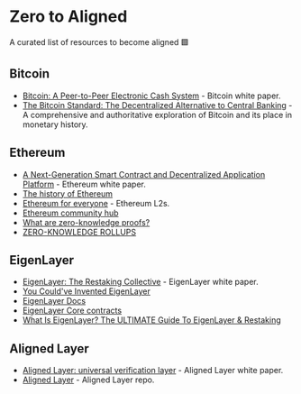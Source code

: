# Zero to Aligned
A curated list of resources to become aligned 🟩

## Bitcoin

- [Bitcoin: A Peer-to-Peer Electronic Cash System](https://bitcoin.org/bitcoin.pdf) - Bitcoin white paper.
- [The Bitcoin Standard: The Decentralized Alternative to Central Banking](https://www.amazon.com/gp/product/1119473861?camp=1789&creative=9325&creativeASIN=1119473861&linkId=72e0216dfe8d12f13b08103358be4069) - A comprehensive and authoritative exploration of Bitcoin and its place in monetary history.

## Ethereum

- [A Next-Generation Smart Contract and Decentralized Application Platform](https://ethereum.org/en/whitepaper/) - Ethereum white paper.
- [The history of Ethereum](https://ethereum.org/en/history/)
- [Ethereum for everyone](https://ethereum.org/en/layer-2/) - Ethereum L2s.
- [Ethereum community hub](https://ethereum.org/en/community/)
- [What are zero-knowledge proofs?](https://ethereum.org/en/zero-knowledge-proofs/)
- [ZERO-KNOWLEDGE ROLLUPS](https://ethereum.org/en/developers/docs/scaling/zk-rollups/)


## EigenLayer

- [EigenLayer: The Restaking Collective](https://docs.eigenlayer.xyz/assets/files/EigenLayer_WhitePaper-88c47923ca0319870c611decd6e562ad.pdf) - EigenLayer white paper.
- [You Could've Invented EigenLayer](https://www.blog.eigenlayer.xyz/ycie/)
- [EigenLayer Docs](https://docs.eigenlayer.xyz/eigenlayer/overview/)
- [EigenLayer Core contracts](https://github.com/Layr-Labs/eigenlayer-contracts)
- [What Is EigenLayer? The ULTIMATE Guide To EigenLayer & Restaking](https://youtu.be/dT74h_d6Y0E?si=9rMOKRrGdMACzRtN)

## Aligned Layer

- [Aligned Layer: universal verification layer](https://whitepaper.alignedlayer.com/) - Aligned Layer white paper.
- [Aligned Layer](https://github.com/yetanotherco/aligned_layer) - Aligned Layer repo.
